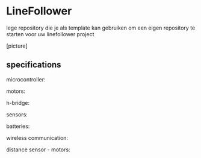 # LineFollower


lege repository die je als template kan gebruiken om een eigen repository te starten voor uw linefollower project
  
  

[picture]
  
  
  
## specifications

microcontroller:

motors: 

h-bridge:

sensors:

batteries:

wireless communication:

distance sensor - motors:

